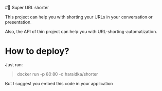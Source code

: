 #🚀 Super URL shorter

This project can help you with shorting your URLs in your conversation or presentation.

Also, the API of thin project can help you with URL-shorting-automatization.

# How to deploy?

Just run:
> docker run -p 80:80 -d haraldka/shorter

But I suggest you embed this code in your application
